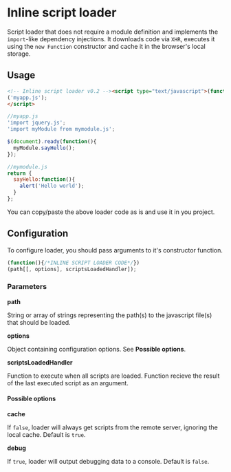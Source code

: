 # Inline script loader

Script loader that does not require a module definition and implements the `import`-like dependency injections. It downloads code via `XHR`, executes it using the `new Function` constructor and cache it in the browser's local storage.

## Usage

```html
<!-- Inline script loader v0.2 --><script type="text/javascript">(function(){function o(a,b,c){for(var d=-1,e=a[f];e--;)if(a[e][b]===c){d=e;break}return d}function p(a){return-1<[4,5][h](parseInt(a/100))}function q(a,b,c,d){var e=new XMLHttpRequest;e[m]=b,e.d=c,e.onload=d,e.open(a,b,!0),e.send()}function r(b){for(var e,f,i,j,c=[],d=b.replace(/'|"/g,'"');-1<(e=d[h](a,e));e=f+1)i={},f=d[h]('"',e+1),j=d.substring(e,f).split(" "),j[1]&&(i[m]=j[1],"from"===j[2]&&j[3]&&(i.name=j[1],i[m]=j[3])),c[g](0,0,i);return c}function s(a,b){var f=this.ch;q("get",a,{},function(){var g=this;if(p(g.status))d[e]("Failed loading "+a+": "+g.statusText);else{if(f&&c)try{c.setItem(a+"[text]",g[i]),c.setItem(a+"[time]",g[j](k))}catch(h){d.warn("Caching script failed because: "+h[l])}b.call(g)}})}function t(a,b){for(var c=0;c<a[f];c++){for(var h=o(b,m,a[c]),i=[],j=[],k=b[h][n],p=0;p<k[f];p++)if(k[p].name){var q=o(b,m,k[p][m]);i[g](0,0,k[p].name),j[g](0,0,b[q].result)}var r=new Function(i,b[h].text);try{b[h].result=r.apply({},j)}catch(s){d[e]("Error executing script "+b[h].url+": "+s[l])}}try{this.uc&&this.uc(b[0].result)}catch(s){d[e]("Error executing user callback: "+s[l])}}function u(){function a(){w&&1>y&&1>z&&(d.log(C),d.table(A))}function e(b,c,d){var e={};e[m]=b,e.text=c,e[n]=r(c),e.source=d,A[g](0,0,e);for(var i,j,k,o=e[n][f];o--;)k=e[n][o][m],j=C[h](b),-1<(i=C[h](k))?i>j&&(C[g](i,1),C[g](j,0,k)):(y++,C[g](j,0,k),l(k));--y<1&&(a(),t.bind({uc:u})(C,A))}function l(b){var d,f;v&&c&&null!==(d=c.getItem(b+"[text]"))&&null!==(f=c.getItem(b+"[time]"))?(e(b,d,"local"),z++,q("head",b,{time:f},function(){var b=this;p(b.status)||b[j](k)===b.d.time?(z--,a()):B(b[m],function(){var c;-1<(c=o(A,m,b[m]))&&(A[c].source="late remote"),z--,a()})})):B(b,function(){e(this[m],this[i],"remote")})}var u,v=!0,w=!1,x=arguments,y=0,z=0,A=[];x[1]&&("function"==typeof x[1]?u=x[1]:(b===(v=x[1].cache)&&(v=!0),b===(w=x[1].debug)&&(w=!1))),x[2]&&(u=x[2]);var B=s.bind({ch:v}),C=x[0][g]&&x[0][g](0)||[x[0]];y=C[f];for(var D=C[f];D--;)l(C[D])}var b,c,a='"import ',d=console,e="error",f="length",g="splice",h="indexOf",i="responseText",j="getResponseHeader",k="last-modified",l="message",m="path",n="dependencies";try{c=localStorage}catch(v){d.warn("Caching disabled because: "+v[l])}return u.apply(this,arguments),u})
('myapp.js');
</script>
```

```javascript
//myapp.js
'import jquery.js';
'import myModule from mymodule.js';

$(document).ready(function(){
  myModule.sayHello();
});
```

```javascript
//mymodule.js
return {
  sayHello:function(){
    alert('Hello world');
  }
};
```

You can copy/paste the above loader code as is and use it in you project.

## Configuration

To configure loader, you should pass arguments to it's constructor function.
```javascript
(function(){/*INLINE SCRIPT LOADER CODE*/})
(path[[, options], scriptsLoadedHandler]);
```

### Parameters

**path**

String or array of strings representing the path(s) to the javascript file(s) that should be loaded.

**options**

Object containing configuration options. See **Possible options**.

**scriptsLoadedHandler**

Function to execute when all scripts are loaded. Function recieve the result of the last executed script as an argument.

#### Possible options

**cache**

If `false`, loader will always get scripts from the remote server, ignoring the local cache. Default is `true`.

**debug**

If `true`, loader will output debugging data to a console. Default is `false`.
